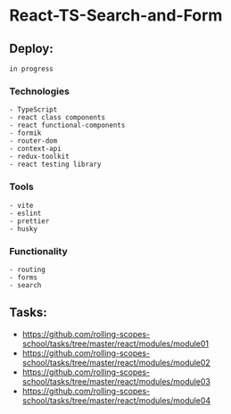 # React-TS-Search-and-Form

## Deploy:

    in progress

### Technologies

    - TypeScript
    - react class components
    - react functional-components
    - formik
    - router-dom
    - context-api
    - redux-toolkit
    - react testing library

### Tools

    - vite
    - eslint
    - prettier
    - husky

### Functionality

    - routing
    - forms
    - search

## Tasks:

-   https://github.com/rolling-scopes-school/tasks/tree/master/react/modules/module01
-   https://github.com/rolling-scopes-school/tasks/tree/master/react/modules/module02
-   https://github.com/rolling-scopes-school/tasks/tree/master/react/modules/module03
-   https://github.com/rolling-scopes-school/tasks/tree/master/react/modules/module04
